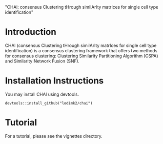 "CHAI: consensus Clustering tHrough similArIty matrIces for single cell type identification"

# Introduction 
CHAI (consensus Clustering tHrough similArIty matrIces for single cell type identification) is a consensus clustering framework that offers two methods for consensus clustering: Clustering Similarity Partitioning Algorithm (CSPA) and Similarity Network Fusion (SNF).

# Installation Instructions 
You may install CHAI using devtools. 

```devtools::install_github("lodimk2/chai")```

# Tutorial
For a tutorial, please see the vignettes directory. 
